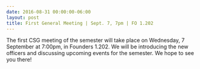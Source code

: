 ```yaml
---
date: 2016-08-31 00:00:00-06:00
layout: post
title: First General Meeting | Sept. 7, 7pm | FO 1.202
---
```


The first CSG meeting of the semester will take place on <span class="aBn" tabindex="0" data-term="goog_1009781712"><span class="aQJ">Wednesday, 7 September at 7:00pm</span></span>, in Founders 1.202. We will be introducing the new officers and discussing upcoming events for the semester. We hope to see you there!
